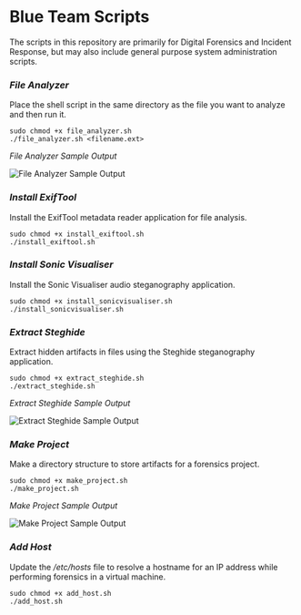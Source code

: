 # Blue Team Scripts
The scripts in this repository are primarily for Digital Forensics and Incident Response, but may also include general purpose system administration scripts.

### *File Analyzer*  
Place the shell script in the same directory as the file you want to analyze and then run it.  
 
```
sudo chmod +x file_analyzer.sh  
./file_analyzer.sh <filename.ext>
```  
*File Analyzer Sample Output*  

![File Analyzer Sample Output](https://user-images.githubusercontent.com/89443340/158043879-c69c914b-f96a-4c0d-b9c9-a34de5709ee8.png "File Analyzer Sample Output")

### *Install ExifTool*  
Install the ExifTool metadata reader application for file analysis.

```
sudo chmod +x install_exiftool.sh  
./install_exiftool.sh
```  

### *Install Sonic Visualiser*  
Install the Sonic Visualiser audio steganography application.

```
sudo chmod +x install_sonicvisualiser.sh  
./install_sonicvisualiser.sh
```

### *Extract Steghide*  
Extract hidden artifacts in files using the Steghide steganography application.

```
sudo chmod +x extract_steghide.sh  
./extract_steghide.sh
```  
*Extract Steghide Sample Output*  

![Extract Steghide Sample Output](https://user-images.githubusercontent.com/89443340/158044002-b9b222e5-d841-4377-96cf-47681070653a.png "Extract Steghide Sample Output")


### *Make Project*  
Make a directory structure to store artifacts for a forensics project.

```
sudo chmod +x make_project.sh  
./make_project.sh
```  
*Make Project Sample Output*  

![Make Project Sample Output](https://user-images.githubusercontent.com/89443340/194686518-c6cdf29d-bfb0-4f6e-8a70-70d5aba415ed.png "Make Project Sample Output")


### *Add Host*  
Update the */etc/hosts* file to resolve a hostname for an IP address while performing forensics in a virtual machine.

```
sudo chmod +x add_host.sh  
./add_host.sh
``` 
